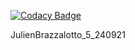 
[![Codacy Badge](https://api.codacy.com/project/badge/Grade/e494f021b1034ea6bbdad8a6e5705883)](https://app.codacy.com/gh/JulienBrazzalotto/JulienBrazzalotto_5_240921?utm_source=github.com&utm_medium=referral&utm_content=JulienBrazzalotto/JulienBrazzalotto_5_240921&utm_campaign=Badge_Grade_Settings)

JulienBrazzalotto_5_240921
